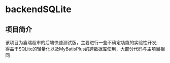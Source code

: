 # backendSQLite

## 项目简介

该项目为鑫瑞超市的后端快速测试版，主要进行一些不确定功能的实验性开发;<br>
得益于SQLite的轻量化以及MyBatisPlus的跨数据库使用，大部分代码与主项目相同
